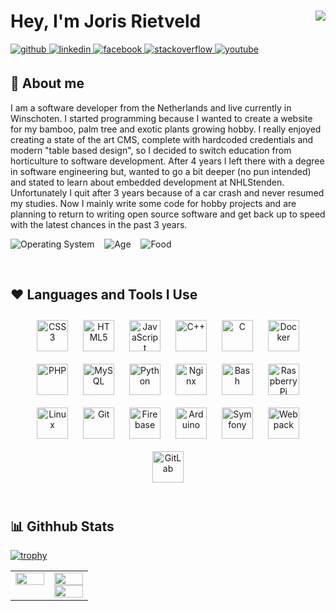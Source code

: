 # Hey, I'm Joris Rietveld <img align="right" src="https://shields-io-visitor-counter.herokuapp.com/badge?page=jorisrietveld.jorisrietveld&label=int%20profile_visitor_count%2B%2B%3B%20&logo=github&color=success&style=for-the-badge" />


<a href="https://github.com/jorisrietveld" target="_blank">
<img src=https://img.shields.io/badge/github-%2324292e.svg?&style=for-the-badge&logo=github&logoColor=white alt=github style="margin-bottom: 5px;" />
</a>
<!--
<a href="https://dev.to/jorisrietveld" target="_blank">
<img src=https://img.shields.io/badge/dev.to-%2308090A.svg?&style=for-the-badge&logo=dev.to&logoColor=white alt=devto style="margin-bottom: 5px;" />
</a>-->
<a href="https://linkedin.com/in/joris-rietveld" target="_blank">
<img src=https://img.shields.io/badge/linkedin-%231E77B5.svg?&style=for-the-badge&logo=linkedin&logoColor=white alt=linkedin style="margin-bottom: 5px;" />
</a>
<a href="https://www.facebook.com/joris.rietveld01" target="_blank">
<img src=https://img.shields.io/badge/facebook-%232E87FB.svg?&style=for-the-badge&logo=facebook&logoColor=white alt=facebook style="margin-bottom: 5px;" />
</a>
<a href="https://stackoverflow.com/users/3032426" target="_blank">
<img src=https://img.shields.io/badge/stackoverflow-%23F28032.svg?&style=for-the-badge&logo=stackoverflow&logoColor=white alt=stackoverflow style="margin-bottom: 5px;" />
</a>
<a href="https://www.youtube.com/user/Qs6RPV0CFRERGLk7GrsRRA" target="_blank">
<img src=https://img.shields.io/badge/youtube-%23EE4831.svg?&style=for-the-badge&logo=youtube&logoColor=white alt=youtube style="margin-bottom: 5px;" />
</a>  

<br/>

## 📣 About me 

I am a software developer from the Netherlands and live currently in Winschoten. I started programming because I wanted to create a website for my bamboo, palm tree and exotic plants growing hobby. I really enjoyed creating a state of the art CMS, complete with hardcoded credentials and modern "table based design", so I decided to switch education from horticulture to software development. After 4 years I left there with a degree in software engineering but, wanted to go a bit deeper (no pun intended) and stated to learn about embedded development at NHLStenden. Unfortunately I quit after 3 years because of a car crash and never resumed my studies. Now I mainly write some code for hobby projects and are planning to return to writing open source software 
and get back up to speed with the latest chances in the past 3 years.
  
![Operating System](https://img.shields.io/badge/Operating%20System-Arch%20Linux-blue?style=flat-square&logo=arch-linux)
&nbsp;&nbsp;
![Age](https://img.shields.io/badge/Age-29-blueviolet) 
&nbsp;&nbsp;
![Food](https://img.shields.io/badge/Favorite%20Food-Pizza!-red) 
&nbsp;&nbsp;

<br/>  


## ❤️ Languages and Tools I Use
<div align="center">    
<img style="margin: 10px" src="https://profilinator.rishav.dev/skills-assets/css3-original-wordmark.svg" alt="CSS3" height="50" />  
<img style="margin: 10px" src="https://profilinator.rishav.dev/skills-assets/html5-original-wordmark.svg" alt="HTML5" height="50" />  
<img style="margin: 10px" src="https://profilinator.rishav.dev/skills-assets/javascript-original.svg" alt="JavaScript" height="50" />  
<img style="margin: 10px" src="https://profilinator.rishav.dev/skills-assets/cplusplus-original.svg" alt="C++" height="50" />  
<img style="margin: 10px" src="https://profilinator.rishav.dev/skills-assets/c-original.svg" alt="C" height="50" />  
<img style="margin: 10px" src="https://profilinator.rishav.dev/skills-assets/docker-original-wordmark.svg" alt="Docker" height="50" />  
<img style="margin: 10px" src="https://profilinator.rishav.dev/skills-assets/php-original.svg" alt="PHP" height="50" />  
<img style="margin: 10px" src="https://profilinator.rishav.dev/skills-assets/mysql-original-wordmark.svg" alt="MySQL" height="50" />  
<img style="margin: 10px" src="https://profilinator.rishav.dev/skills-assets/python-original.svg" alt="Python" height="50" />  
<img style="margin: 10px" src="https://profilinator.rishav.dev/skills-assets/nginx-original.svg" alt="Nginx" height="50" />  
<img style="margin: 10px" src="https://profilinator.rishav.dev/skills-assets/gnu_bash-icon.svg" alt="Bash" height="50" />  
<img style="margin: 10px" src="https://profilinator.rishav.dev/skills-assets/raspberrypi.png" alt="Raspberry Pi" height="50" />  
<img style="margin: 10px" src="https://profilinator.rishav.dev/skills-assets/linux-original.svg" alt="Linux" height="50" />  
<img style="margin: 10px" src="https://profilinator.rishav.dev/skills-assets/git-scm-icon.svg" alt="Git" height="50" />  
<img style="margin: 10px" src="https://profilinator.rishav.dev/skills-assets/firebase.png" alt="Firebase" height="50" />  
<img style="margin: 10px" src="https://profilinator.rishav.dev/skills-assets/arduino.png" alt="Arduino" height="50" />  
<img style="margin: 10px" src="https://profilinator.rishav.dev/skills-assets/symfony_black_03.svg" alt="Symfony" height="50" />  
<img style="margin: 10px" src="https://profilinator.rishav.dev/skills-assets/webpack-original.svg" alt="Webpack" height="50" />  
<img style="margin: 10px" src="https://profilinator.rishav.dev/skills-assets/gitlab.svg" alt="GitLab" height="50" />  
</div>  

<br/>  


## 📊 Githhub Stats  
[![trophy](https://github-profile-trophy.vercel.app/?username=jorisrietveld&margin-w=15&no-bg=true)](https://github.com/ryo-ma/github-profile-trophy)
<table><tr><td valign="top" width="50%">
<img src="https://github-readme-stats.vercel.app/api/top-langs/?username=jorisrietveld&hide_border=true&langs_count=20&theme=transparent" align="left" style="width: 100%" />


</td><td valign="top" width="50%">

<img src="https://github-readme-stats.vercel.app/api?username=jorisrietveld&show_icons=true&count_private=true&hide_border=true&theme=transparent" align="left" style="width: 100%" />

<img src="https://github-readme-stats.vercel.app/api/wakatime?username=jorisrietveld" align="left" style="width: 100%"/>

</td></tr></table>  

<br/>  
  
